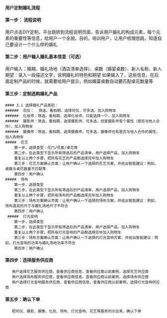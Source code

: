 #### 用户定制婚礼流程

#### 第一步： 流程说明
用户点击DIY定制，平台跳转到流程说明页面，告诉用户婚礼的构成元素，每个元素的重要性等信息，给用户一个全貌。目的，培训用户，让用户梳理思路，知道自己要设计一个什么样的婚礼

#### 第二步：用户输入婚礼基本信息（可选）
用户输入：婚期、婚礼场地（酒店清单选择）、桌数（婚宴桌数）、新人名称、新人期望：录入一段描述文字，说明婚礼的特色和期望
如果输入了，这些信息，在后面定制产品的时候，就需要给用户提示，例如婚宴桌数自动要匹配桌花数量等
#### 第三步：定制选购婚礼产品
    
    #### 3.1 选择婚礼产品类别：
    ######  司仪：  筛选，看档期，选择司仪，可多选，加入购物车
    ######  化妆师：筛选，看档期，选择化妆师，只能选择一个，加入购物车
    ######  摄影师：筛选，看档期，选择摄影师，可多选，但是摄影师有个属性（是否与他人合作），加入购物车
    ######  摄像师：筛选，看档期，选择摄像师，可多选，摄像师也有是否与他人合作的属性，加入购物车
    #####  花艺
        第一步，选择类型：花门/花套/桌花等
        第二步，在此类型下显示所有筛选后的产品清单，用户选择产品，加入购物车
        重复以上两个步骤，把所有花艺的产品都选择完毕加入购物车
        第三步：花艺方案确认页面：让用户确认一下选择的花艺方案，并给出智能建议：例如，桌数与桌花数量不匹配等
        第四步：用户确认
    #####  场布
        第一步，选择类型
        第二步，在此类型下显示所有筛选后的产品清单，用户选择产品，加入购物车
        重复以上两个步骤，把所有场布的产品都选择完毕加入购物车
        第三步：场布方案确认页面：让用户确认一下选择的场布方案，并给出智能建议：例如，场布道具的尺寸与婚礼场地尺寸不符合
        第四步：用户确认
     #####  灯光音响
        第一步，选择类型
        第二步，在此类型下显示所有筛选后的产品清单，用户选择产品，加入购物车
        重复以上两个步骤，把所有灯光音响的产品都选择完毕加入购物车
        第三步：场布方案确认页面：让用户确认一下选择的灯光音响方案，并给出智能建议：例如，灯光音响的功率与婚礼场地功率不符合
        第四步：用户确认
#### 第四步：选择服务供应商        
       用户选择花艺服务供应商，查看供应商信息，查看供应商以前案例，选择花艺供应商
       用户选择场布服务供应商，查看供应商信息，查看供应商以前案例，选择场布供应商
       用户选择灯光音响服务供应商，查看供应商信息，查看供应商以前案例，选择灯光音响供应商
#### 第五步：确认下单
       把司仪、摄影、摄像、化妆、场布、灯光音响、花艺等服务列示出来，确认下单
       
       
